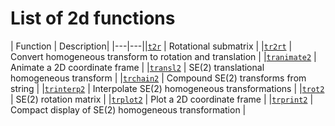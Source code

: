 ---
---
# List of 2d functions
| Function | Description|
|---|---||[`t2r`](t2r.html) | Rotational submatrix |
|[`tr2rt`](tr2rt.html) | Convert homogeneous transform to rotation and translation |
|[`tranimate2`](tranimate2.html) | Animate a 2D coordinate frame |
|[`transl2`](transl2.html) | SE(2) translational homogeneous transform |
|[`trchain2`](trchain2.html) | Compound SE(2) transforms from string |
|[`trinterp2`](trinterp2.html) | Interpolate SE(2) homogeneous transformations |
|[`trot2`](trot2.html) | SE(2) rotation matrix |
|[`trplot2`](trplot2.html) | Plot a 2D coordinate frame |
|[`trprint2`](trprint2.html) | Compact display of SE(2) homogeneous transformation |
